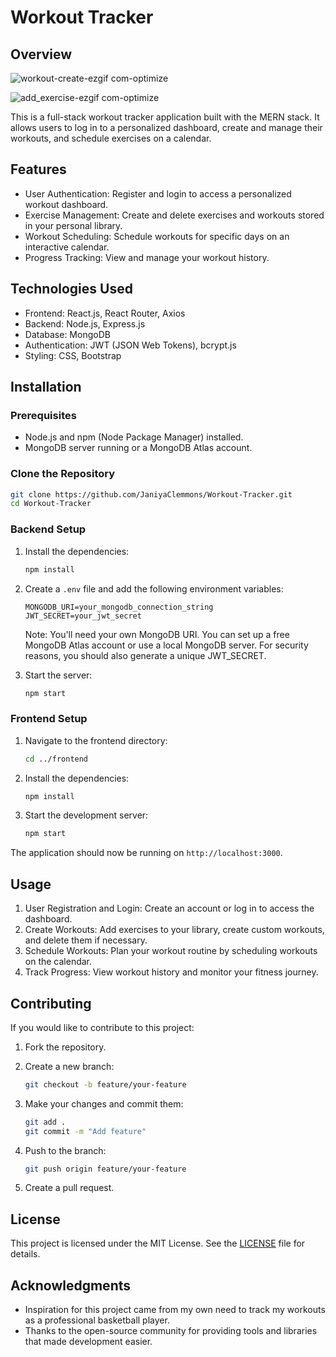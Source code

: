 # Workout Tracker

## Overview
![workout-create-ezgif com-optimize](https://github.com/user-attachments/assets/4fc0925e-f8f2-43b6-bf8c-0cfac4acc9e8)

![add_exercise-ezgif com-optimize](https://github.com/user-attachments/assets/d2333ca9-4336-4351-8654-8aa491b82e28)


This is a full-stack workout tracker application built with the MERN stack. It allows users to log in to a personalized dashboard, create and manage their workouts, and schedule exercises on a calendar.

## Features

- User Authentication: Register and login to access a personalized workout dashboard.
- Exercise Management: Create and delete exercises and workouts stored in your personal library.
- Workout Scheduling: Schedule workouts for specific days on an interactive calendar.
- Progress Tracking: View and manage your workout history.

## Technologies Used

- Frontend: React.js, React Router, Axios
- Backend: Node.js, Express.js
- Database: MongoDB
- Authentication: JWT (JSON Web Tokens), bcrypt.js
- Styling: CSS, Bootstrap

## Installation

### Prerequisites

- Node.js and npm (Node Package Manager) installed.
- MongoDB server running or a MongoDB Atlas account.

### Clone the Repository

```bash
git clone https://github.com/JaniyaClemmons/Workout-Tracker.git
cd Workout-Tracker
```

### Backend Setup

1. Install the dependencies:

    ```bash
    npm install
    ```

3. Create a `.env` file and add the following environment variables:

    ```env
    MONGODB_URI=your_mongodb_connection_string
    JWT_SECRET=your_jwt_secret
    ```
    Note: You'll need your own MongoDB URI. You can set up a free MongoDB Atlas account or use a local MongoDB server. For security reasons, you should also generate a unique JWT_SECRET.

4. Start the server:

    ```bash
    npm start
    ```

### Frontend Setup

1. Navigate to the frontend directory:

    ```bash
    cd ../frontend
    ```

2. Install the dependencies:

    ```bash
    npm install
    ```

3. Start the development server:

    ```bash
    npm start
    ```

The application should now be running on `http://localhost:3000`.

## Usage

1. User Registration and Login: Create an account or log in to access the dashboard.
2. Create Workouts: Add exercises to your library, create custom workouts, and delete them if necessary.
3. Schedule Workouts: Plan your workout routine by scheduling workouts on the calendar.
4. Track Progress: View workout history and monitor your fitness journey.

## Contributing

If you would like to contribute to this project:

1. Fork the repository.
2. Create a new branch:

    ```bash
    git checkout -b feature/your-feature
    ```

3. Make your changes and commit them:

    ```bash
    git add .
    git commit -m "Add feature"
    ```

4. Push to the branch:

    ```bash
    git push origin feature/your-feature
    ```

5. Create a pull request.

## License

This project is licensed under the MIT License. See the [LICENSE](LICENSE) file for details.

## Acknowledgments

- Inspiration for this project came from my own need to track my workouts as a professional basketball player.
- Thanks to the open-source community for providing tools and libraries that made development easier.
